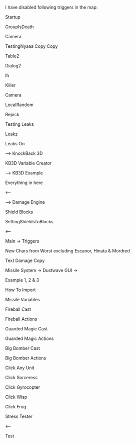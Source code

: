 I have disabled following triggers in the map:

Startup

GroupIsDeath

Camera

TestingNyaaa Copy Copy

Table2

Dialog2

Ih

Killer

Camera

LocalRandom

Repick

Testing Leaks

Leakz

Leaks On

--> KnockBack 3D

KB3D Variable Creator

--> KB3D Example

Everything in here

<--

--> Damage Engine

Shield Blocks

SettingShieldsToBlocks

<--

Main -> Triggers

New Chars from Worst excluding Escanor, Hinata & Mordred

Text Damage Copy

Missile System -> Dustwave GUI ->

Example 1, 2 & 3

How To Import

Missile Variables

Fireball Cast

Fireball Actions

Guarded Magic Cast

Guarded Magic Actions

Big Bomber Cast

Big Bomber Actions

Click Any Unit

Click Sorceress

Click Gyrocopter

Click Wisp

Click Frog

Stress Tester

<--

Test